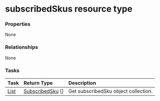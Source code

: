 # subscribedSkus resource type



### Properties
None

### Relationships
None


### Tasks

| Task		   | Return Type	|Description|
|:---------------|:--------|:----------|
|[List](../api/subscribedsku_list.md) | [SubscribedSku](subscribedsku.md) [] |Get subscribedSku object collection. |

<!-- uuid: 8bd07fc1-3494-44db-893f-ed1c9e51b2a6
2015-10-12 23:35:02 UTC -->